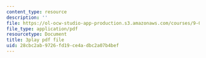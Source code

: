 ```yaml
---
content_type: resource
description: ''
file: https://ol-ocw-studio-app-production.s3.amazonaws.com/courses/9-00sc-introduction-to-psychology-fall-2011/28cbc2ab9726fd19ce4adbc2a07b4bef_v4ur5mna060.pdf
file_type: application/pdf
resourcetype: Document
title: 3play pdf file
uid: 28cbc2ab-9726-fd19-ce4a-dbc2a07b4bef
---
```

